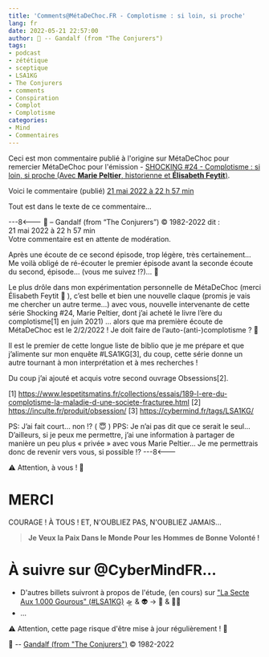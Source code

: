 ```yaml
---
title: 'Comments@MétaDeChoc.FR - Complotisme : si loin, si proche'
lang: fr
date: 2022-05-21 22:57:00
author: 🧙 -- Gandalf (from "The Conjurers")
tags:
- podcast
- zététique
- sceptique
- LSA1KG
- The Conjurers
- comments
- Conspiration
- Complot
- Complotisme
categories:
- Mind
- Commentaires
---
```


Ceci est mon commentaire publié à l'origine sur MétaDeChoc pour remercier MétaDeChoc pour l'émission - [SHOCKING #24 - Complotisme : si loin, si proche (Avec **Marie Peltier**, historienne et **Élisabeth Feytit**)](https://metadechoc.fr/podcast/complotisme-si-loin-si-proche/).

Voici le commentaire (publié) [21 mai 2022 à 22 h 57 min](https://metadechoc.fr/podcast/complotisme-si-loin-si-proche/#comment-1256)

Tout est dans le texte de ce commentaire...

<!-- more -->

---8<---
🧙 – Gandalf (from “The Conjurers”) ©️ 1982-2022
dit :	
21 mai 2022 à 22 h 57 min	
Votre commentaire est en attente de modération.

Après une écoute de ce second épisode, trop légère, très certainement…
Me voilà obligé de ré-écouter le premier épisode avant la seconde écoute du second, épisode… (vous me suivez !?)… 🤯

Le plus drôle dans mon expérimentation personnelle de MétaDeChoc (merci Élisabeth Feytit 💌 ), c’est belle et bien une nouvelle claque (promis je vais me chercher un autre terme…) avec vous, nouvelle intervenante de cette série Shocking #24, Marie Peltier, dont j’ai acheté le livre l’ère du complotisme[1] en juin 2021) … alors que ma première écoute de MétaDeChoc est le 2/2/2022 ! Je doit faire de l’auto-(anti-)complotisme ? 🤪

Il est le premier de cette longue liste de biblio que je me prépare et que j’alimente sur mon enquête #LSA1KG[3], du coup, cette série donne un autre tournant à mon interprétation et à mes recherches !

Du coup j’ai ajouté et acquis votre second ouvrage Obsessions[2].

[1] https://www.lespetitsmatins.fr/collections/essais/189-l-ere-du-complotisme-la-maladie-d-une-societe-fracturee.html
[2] https://inculte.fr/produit/obsession/
[3] https://cybermind.fr/tags/LSA1KG/

PS: J’ai fait court… non !? ( 😇 )
PPS: Je n’ai pas dit que ce serait le seul…
D’ailleurs, si je peux me permettre, j’ai une information à partager de manière un peu plus « privée » avec vous Marie Peltier…
Je me permettrais donc de revenir vers vous, si possible !?
---8<---

⚠️ Attention, à vous ! 👀

# MERCI

COURAGE !
À TOUS !
ET, N'OUBLIEZ PAS, N'OUBLIEZ JAMAIS…

> **Je Veux la Paix Dans le Monde Pour les Hommes de Bonne Volonté !**

# À suivre sur @CyberMindFR… #

- D'autres billets suivront à propos de l'étude, (en cours) sur ["La Secte Aux 1.000 Gourous" (#LSA1KG)](https://cybermind.fr/tags/LSA1KG/) 🛸 & 👽 -> 🦄 & 🧚‍♀️
- …

⚠️ Attention, cette page risque d'être mise à jour régulièrement ! 👀

🧙 -- [Gandalf (from "The Conjurers")](mailto:Gandalf@Gk2.NET?subject=The%20Conjurers%20%3F) ©️ 1982-2022
